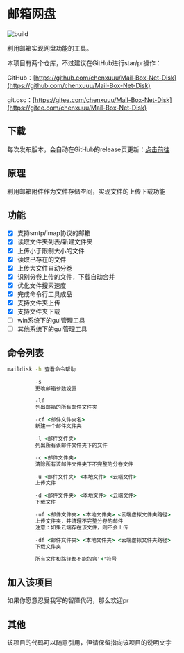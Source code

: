 # 邮箱网盘

![build](https://github.com/chenxuuu/Mail-Box-Net-Disk/workflows/build/badge.svg)

利用邮箱实现网盘功能的工具。

本项目有两个仓库，不过建议在GitHub进行star/pr操作：

GitHub：[https://github.com/chenxuuu/Mail-Box-Net-Disk](https://github.com/chenxuuu/Mail-Box-Net-Disk)

git.osc：[https://gitee.com/chenxuuu/Mail-Box-Net-Disk](https://gitee.com/chenxuuu/Mail-Box-Net-Disk)

## 下载

每次发布版本，会自动在GitHub的release页更新：[点击前往](https://github.com/chenxuuu/Mail-Box-Net-Disk/releases/latest)

## 原理

利用邮箱附件作为文件存储空间，实现文件的上传下载功能

## 功能

- [x] 支持smtp/imap协议的邮箱
- [x] 读取文件夹列表/新建文件夹
- [x] 上传小于限制大小的文件
- [x] 读取已存在的文件
- [x] 上传大文件自动分卷
- [x] 识别分卷上传的文件，下载自动合并
- [x] 优化文件搜索速度
- [x] 完成命令行工具成品
- [x] 支持文件夹上传
- [x] 支持文件夹下载
- [ ] win系统下的gui管理工具
- [ ] 其他系统下的gui管理工具

## 命令列表

```cmd
maildisk -h 查看命令帮助

         -s
         更改邮箱参数设置

         -lf
         列出邮箱的所有邮件文件夹

         -cf <邮件文件夹名>
         新建一个邮件文件夹

         -l <邮件文件夹>
         列出所有该邮件文件夹下的文件

         -c <邮件文件夹>
         清除所有该邮件文件夹下不完整的分卷文件

         -u <邮件文件夹> <本地文件> <云端文件>
         上传文件

         -d <邮件文件夹> <本地文件> <云端文件>
         下载文件

         -uf <邮件文件夹> <本地文件夹> <云端虚拟文件夹路径>
         上传文件夹，并清理不完整分卷的邮件
         注意：如果云端存在该文件，则不会上传

         -df <邮件文件夹> <本地文件夹> <云端虚拟文件夹路径>
         下载文件夹

         所有文件和路径都不能包含'<'符号
```

## 加入该项目

如果你愿意忍受我写的智障代码，那么欢迎pr

## 其他

该项目的代码可以随意引用，但请保留指向该项目的说明文字
